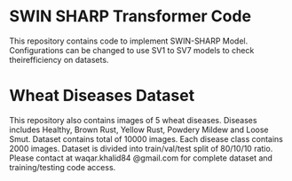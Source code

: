 # SWIN SHARP Transformer Code
This repository contains code to implement SWIN-SHARP Model. Configurations can be changed to use SV1 to SV7 models to check theirefficiency on datasets.

# Wheat Diseases Dataset
This repository also contains images of 5 wheat diseases. Diseases includes Healthy, Brown Rust, Yellow Rust, Powdery Mildew and Loose Smut. Dataset contains total of 10000 images. Each disease class contains 2000 images. Dataset is divided into train/val/test split of 80/10/10 ratio. Please contact at waqar.khalid84 @gmail.com for complete dataset and training/testing code access.




